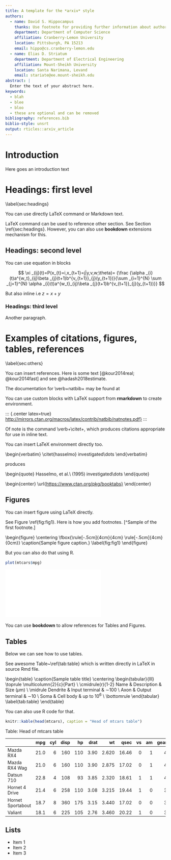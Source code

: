 ```yaml
---
title: A template for the *arxiv* style
authors:
  - name: David S. Hippocampus
    thanks: Use footnote for providing further information about author (webpage, alternative address)---*not* for acknowledging funding agencies. Optional.
    department: Department of Computer Science
    affiliation: Cranberry-Lemon University
    location: Pittsburgh, PA 15213
    email: hippo@cs.cranberry-lemon.edu
  - name: Elias D. Striatum
    department: Department of Electrical Engineering
    affiliation: Mount-Sheikh University
    location: Santa Narimana, Levand
    email: stariate@ee.mount-sheikh.edu
abstract: |
  Enter the text of your abstract here.
keywords:
  - blah
  - blee
  - bloo
  - these are optional and can be removed
bibliography: references.bib
biblio-style: unsrt
output: rticles::arxiv_article
---
```


# Introduction

Here goes an introduction text

# Headings: first level
\label{sec:headings}

You can use directly LaTeX command or Markdown text. 

LaTeX command can be used to reference other section. See Section \ref{sec:headings}.
However, you can also use **bookdown** extensions mechanism for this.

## Headings: second level

You can use equation in blocks

$$
\xi _{ij}(t)=P(x_{t}=i,x_{t+1}=j|y,v,w;\theta)= {\frac {\alpha _{i}(t)a^{w_t}_{ij}\beta _{j}(t+1)b^{v_{t+1}}_{j}(y_{t+1})}{\sum _{i=1}^{N} \sum _{j=1}^{N} \alpha _{i}(t)a^{w_t}_{ij}\beta _{j}(t+1)b^{v_{t+1}}_{j}(y_{t+1})}}
$$

But also inline i.e $z=x+y$

### Headings: third level

Another paragraph. 


# Examples of citations, figures, tables, references
\label{sec:others}

You can insert references. Here is some text [@kour2014real; @kour2014fast] and see @hadash2018estimate.

The documentation for \verb+natbib+ may be found at

You can use custom blocks with LaTeX support from **rmarkdown** to create environment.

::: {.center latex=true}
  <http://mirrors.ctan.org/macros/latex/contrib/natbib/natnotes.pdf}>
:::

Of note is the command \verb+\citet+, which produces citations
appropriate for use in inline text.  

You can insert LaTeX environment directly too.

\begin{verbatim}
   \citet{hasselmo} investigated\dots
\end{verbatim}

produces

\begin{quote}
  Hasselmo, et al.\ (1995) investigated\dots
\end{quote}

\begin{center}
  \url{https://www.ctan.org/pkg/booktabs}
\end{center}


## Figures

You can insert figure using LaTeX directly. 

See Figure \ref{fig:fig1}. Here is how you add footnotes. [^Sample of the first footnote.]

\begin{figure}
  \centering
  \fbox{\rule[-.5cm]{4cm}{4cm} \rule[-.5cm]{4cm}{0cm}}
  \caption{Sample figure caption.}
  \label{fig:fig1}
\end{figure}

But you can also do that using R.


``` r
plot(mtcars$mpg)
```

![Another sample figure](The-Identification-of-a-Ratiometric-Biomarker-for-the-Diagnosis-of-Delirium_files/figure-latex/fig2-1.pdf) 

You can use **bookdown** to allow references for Tables and Figures.


## Tables

Below we can see how to use tables. 

See awesome Table~\ref{tab:table} which is written directly in LaTeX in source Rmd file.

\begin{table}
 \caption{Sample table title}
  \centering
  \begin{tabular}{lll}
    \toprule
    \multicolumn{2}{c}{Part}                   \\
    \cmidrule(r){1-2}
    Name     & Description     & Size ($\mu$m) \\
    \midrule
    Dendrite & Input terminal  & $\sim$100     \\
    Axon     & Output terminal & $\sim$10      \\
    Soma     & Cell body       & up to $10^6$  \\
    \bottomrule
  \end{tabular}
  \label{tab:table}
\end{table}

You can also use R code for that.


``` r
knitr::kable(head(mtcars), caption = "Head of mtcars table")
```



Table: Head of mtcars table

|                  |  mpg| cyl| disp|  hp| drat|    wt|  qsec| vs| am| gear| carb|
|:-----------------|----:|---:|----:|---:|----:|-----:|-----:|--:|--:|----:|----:|
|Mazda RX4         | 21.0|   6|  160| 110| 3.90| 2.620| 16.46|  0|  1|    4|    4|
|Mazda RX4 Wag     | 21.0|   6|  160| 110| 3.90| 2.875| 17.02|  0|  1|    4|    4|
|Datsun 710        | 22.8|   4|  108|  93| 3.85| 2.320| 18.61|  1|  1|    4|    1|
|Hornet 4 Drive    | 21.4|   6|  258| 110| 3.08| 3.215| 19.44|  1|  0|    3|    1|
|Hornet Sportabout | 18.7|   8|  360| 175| 3.15| 3.440| 17.02|  0|  0|    3|    2|
|Valiant           | 18.1|   6|  225| 105| 2.76| 3.460| 20.22|  1|  0|    3|    1|


## Lists

- Item 1
- Item 2 
- Item 3
